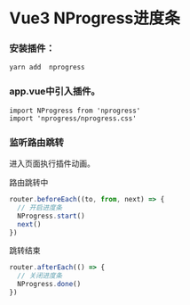 # Vue3 NProgress进度条

### 安装插件：

```
yarn add  nprogress
```

###  app.vue中引入插件。

```
import NProgress from 'nprogress'
import 'nprogress/nprogress.css'
```

### 监听路由跳转

进入页面执行插件动画。

路由跳转中

```js
router.beforeEach((to, from, next) => {
  // 开启进度条
  NProgress.start()
  next()
})
```

跳转结束

```js
router.afterEach(() => {
  // 关闭进度条
  NProgress.done()
})
```